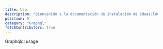 ```yaml
---
title: Uso
description: "Bienvenido a la documentación de instalación de IdeasCloud. Aquí encontrarás activos útiles para crear cualquier tipo de proyecto."
position: 5
category: "Graphql"
fetchContributors: true
---
```


Graphqlql usage

<molecules-github-user-list :items="$contributors"></molecules-github-user-list>
